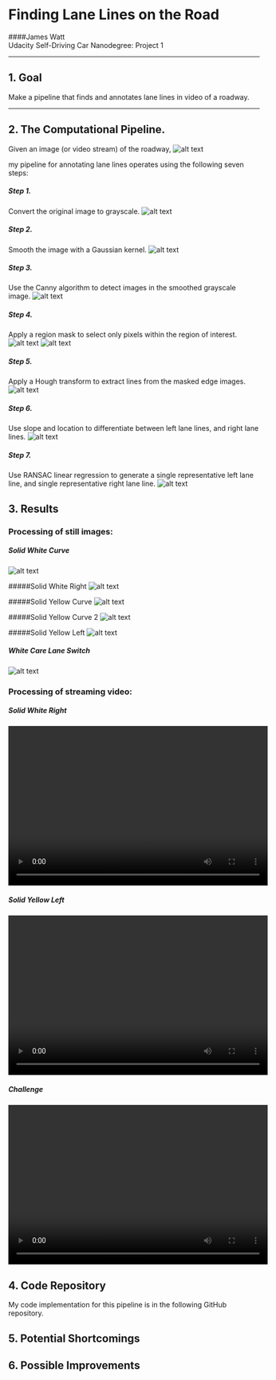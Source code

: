 # **Finding Lane Lines on the Road** 
####James Watt  
Udacity Self-Driving Car Nanodegree:
Project 1

---

## 1. Goal

Make a pipeline that finds and annotates lane lines in video of a roadway.

[//]: # (Image References)

[image0]: ./pipeline/fig0_original.png "Original"
[image1]: ./pipeline/fig1_grayscale.png "Grayscale"
[image2]: ./pipeline/fig2_blurred.jpg "Smoothed"
[image3]: ./pipeline/fig3_canny_edges.jpg "Canny Edges"
[image4]: ./pipeline/fig4_region_mask.jpg "Region Mask"
[image5]: ./pipeline/fig5_masked_edges.jpg "Masked Edges"
[image6]: ./pipeline/fig6_hough_lines.jpg "Hough Lines"
[image7]: ./pipeline/fig7_leftright_lines.jpg "Left-Right Lines"
[image8]: ./pipeline/fig8_lane_lines.jpg "Lane Lines"
[image9]: ./test_images_output/solidWhiteCurve.jpg "Solid White Curve"
[image10]: ./test_images_output/solidWhiteRight.jpg "Solid White Right"
[image11]: ./test_images_output/solidYellowCurve.jpg "Solid Yellow Curve"
[image12]: ./test_images_output/solidYellowCurve2.jpg "Solid Yellow Curve 2"
[image13]: ./test_images_output/solidYellowLeft.jpg "Solid Yellow Left"
[image14]: ./test_images_output/whiteCarLaneSwitch.jpg "White Car Lane Switch"

---

## 2. The Computational Pipeline.

Given an image (or video stream) of the roadway,
![alt text][image0]

my pipeline for annotating lane lines operates using the following seven steps: 

##### Step 1. 
Convert the original image to grayscale.
![alt text][image1]

##### Step 2. 
Smooth the image with a Gaussian kernel.
![alt text][image2]

##### Step 3.
Use the Canny algorithm to detect images in the smoothed grayscale image.
![alt text][image3]

##### Step 4. 
Apply a region mask to select only pixels within the region of interest.
![alt text][image4]
![alt text][image5]

##### Step 5.
Apply a Hough transform to extract lines from the masked edge images.
![alt text][image6]

##### Step 6. 
Use slope and location to differentiate between left lane lines, and right lane lines.
![alt text][image7]

##### Step 7. 
Use RANSAC linear regression to generate a single representative left lane line, and single representative right lane line. 
![alt text][image8]


## 3. Results

### Processing of still images:

##### Solid White Curve
![alt text][image9]

#####Solid White Right
![alt text][image10]

#####Solid Yellow Curve
![alt text][image11]

#####Solid Yellow Curve 2
![alt text][image12]

#####Solid Yellow Left
![alt text][image13]

##### White Care Lane Switch
![alt text][image14]

### Processing of streaming video: 

##### Solid White Right
<video width="520" height="320" controls src="test_videos_output/SolidWhiteRight.mp4" frameborder="0" allowfullscreen></video>

##### Solid Yellow Left
<video width="520" height="320" controls src="test_videos_output/SolidYellowLeft.mp4" frameborder="0" allowfullscreen></video>

##### Challenge
<video width="520" height="320" controls src="test_videos_output/challenge.mp4" frameborder="0" allowfullscreen></video>

## 4. Code Repository
My code implementation for this pipeline is in the following GitHub repository.

## 5. Potential Shortcomings




## 6. Possible Improvements


